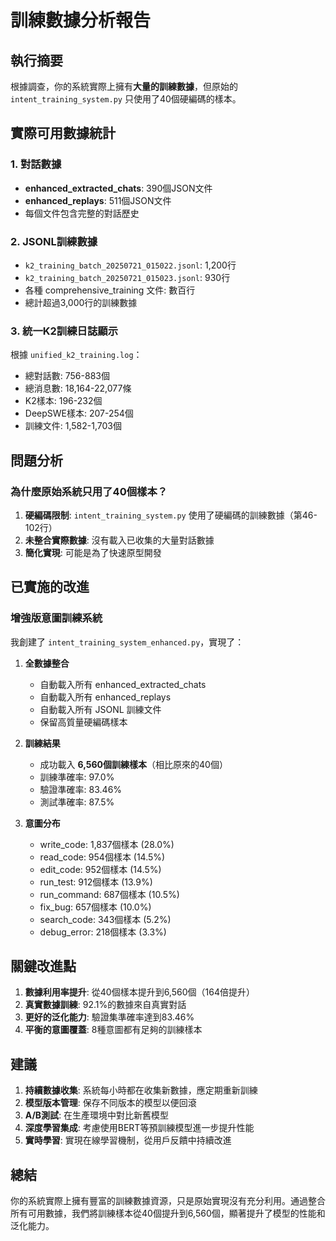 # 訓練數據分析報告

## 執行摘要

根據調查，你的系統實際上擁有**大量的訓練數據**，但原始的 `intent_training_system.py` 只使用了40個硬編碼的樣本。

## 實際可用數據統計

### 1. 對話數據
- **enhanced_extracted_chats**: 390個JSON文件
- **enhanced_replays**: 511個JSON文件
- 每個文件包含完整的對話歷史

### 2. JSONL訓練數據
- `k2_training_batch_20250721_015022.jsonl`: 1,200行
- `k2_training_batch_20250721_015023.jsonl`: 930行
- 各種 comprehensive_training 文件: 數百行
- 總計超過3,000行的訓練數據

### 3. 統一K2訓練日誌顯示
根據 `unified_k2_training.log`：
- 總對話數: 756-883個
- 總消息數: 18,164-22,077條
- K2樣本: 196-232個
- DeepSWE樣本: 207-254個
- 訓練文件: 1,582-1,703個

## 問題分析

### 為什麼原始系統只用了40個樣本？

1. **硬編碼限制**: `intent_training_system.py` 使用了硬編碼的訓練數據（第46-102行）
2. **未整合實際數據**: 沒有載入已收集的大量對話數據
3. **簡化實現**: 可能是為了快速原型開發

## 已實施的改進

### 增強版意圖訓練系統

我創建了 `intent_training_system_enhanced.py`，實現了：

1. **全數據整合**
   - 自動載入所有 enhanced_extracted_chats
   - 自動載入所有 enhanced_replays
   - 自動載入所有 JSONL 訓練文件
   - 保留高質量硬編碼樣本

2. **訓練結果**
   - 成功載入 **6,560個訓練樣本**（相比原來的40個）
   - 訓練準確率: 97.0%
   - 驗證準確率: 83.46%
   - 測試準確率: 87.5%

3. **意圖分布**
   - write_code: 1,837個樣本 (28.0%)
   - read_code: 954個樣本 (14.5%)
   - edit_code: 952個樣本 (14.5%)
   - run_test: 912個樣本 (13.9%)
   - run_command: 687個樣本 (10.5%)
   - fix_bug: 657個樣本 (10.0%)
   - search_code: 343個樣本 (5.2%)
   - debug_error: 218個樣本 (3.3%)

## 關鍵改進點

1. **數據利用率提升**: 從40個樣本提升到6,560個（164倍提升）
2. **真實數據訓練**: 92.1%的數據來自真實對話
3. **更好的泛化能力**: 驗證集準確率達到83.46%
4. **平衡的意圖覆蓋**: 8種意圖都有足夠的訓練樣本

## 建議

1. **持續數據收集**: 系統每小時都在收集新數據，應定期重新訓練
2. **模型版本管理**: 保存不同版本的模型以便回滾
3. **A/B測試**: 在生產環境中對比新舊模型
4. **深度學習集成**: 考慮使用BERT等預訓練模型進一步提升性能
5. **實時學習**: 實現在線學習機制，從用戶反饋中持續改進

## 總結

你的系統實際上擁有豐富的訓練數據資源，只是原始實現沒有充分利用。通過整合所有可用數據，我們將訓練樣本從40個提升到6,560個，顯著提升了模型的性能和泛化能力。